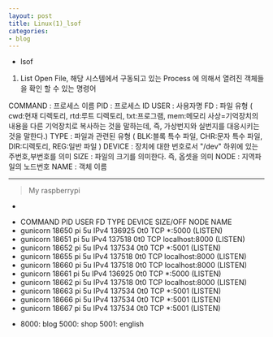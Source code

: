 ```yaml
---
layout: post
title: Linux(1)_lsof
categories:
- blog
---
```

* lsof

1. List Open File, 해당 시스템에서 구동되고 있는 Process 에 의해서 열려진 객체들을 확인 할 수 있는 명령어

COMMAND : 프로세스 이름
PID : 프로세스 ID
USER : 사용자명
FD : 파일 유형 ( cwd:현재 디렉토리, rtd:루트 디렉토리, txt:프로그램, mem:메모리 사상=기억장치의 내용을 다른 기억장치로 복사하는 것을 말하는데, 즉, 가상번지와 실번지를 대응시키는 것을 말한다.)
TYPE : 파일과 관련된 유형 ( BLK:블록 특수 파일, CHR:문자 특수 파일, DIR:디렉토리, REG:일반 파일 )
DEVICE : 장치에 대한 번호로서 "/dev" 하위에 있는 주번호,부번호를 의미
SIZE : 파일의 크기를 의미한다. 즉, 옵셋을 의미
NODE : 지역파일의 노드번호
NAME : 객체 이름

---
> My raspberrypi
*
 - COMMAND    PID USER   FD   TYPE DEVICE SIZE/OFF NODE NAME
 - gunicorn 18650   pi    5u  IPv4 136925      0t0  TCP *:5000 (LISTEN)
 - gunicorn 18651   pi    5u  IPv4 137518      0t0  TCP localhost:8000 (LISTEN)
 - gunicorn 18652   pi    5u  IPv4 137534      0t0  TCP *:5001 (LISTEN)
 - gunicorn 18655   pi    5u  IPv4 137518      0t0  TCP localhost:8000 (LISTEN)
 - gunicorn 18660   pi    5u  IPv4 137518      0t0  TCP localhost:8000 (LISTEN)
 - gunicorn 18661   pi    5u  IPv4 136925      0t0  TCP *:5000 (LISTEN)
 - gunicorn 18662   pi    5u  IPv4 137518      0t0  TCP localhost:8000 (LISTEN)
 - gunicorn 18663   pi    5u  IPv4 137534      0t0  TCP *:5001 (LISTEN)
 - gunicorn 18666   pi    5u  IPv4 137534      0t0  TCP *:5001 (LISTEN)
 - gunicorn 18667   pi    5u  IPv4 137534      0t0  TCP *:5001 (LISTEN)
* 8000: blog 5000: shop 5001: english
